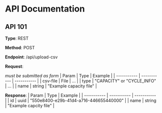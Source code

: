 # API Documentation

## API 101

**Type**: REST

**Method**: POST

**Endpoint**: /api/upload-csv

**Request**:

*must be submitted as form*
| Param | Type | Example |
| ----------- | ----------- | ----------- |
| csv-file | File | ... |
| type | "CAPACITY" or "CYCLE_INFO" | ... |
| name | string | "Example capacity file" |

**Response**:
| Param | Type | Example |
| ----------- | ----------- | ----------- |
| id | uuid | "550e8400-e29b-41d4-a716-446655440000" |
| name | string | "Example capcity file" |

